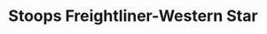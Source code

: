 ---
title: "Stoops Freightliner-Western Star"
url: /lafayette/stoops-freightliner-western-star/
shop: shop
---